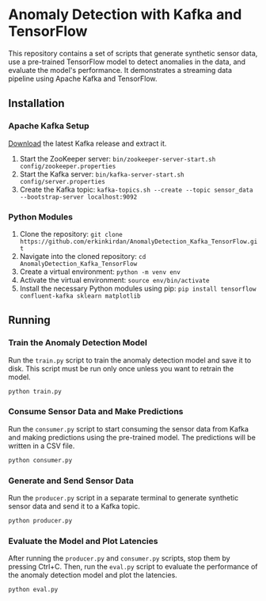 # Anomaly Detection with Kafka and TensorFlow

This repository contains a set of scripts that generate synthetic sensor data, use a pre-trained TensorFlow model to detect anomalies in the data, and evaluate the model's performance.
It demonstrates a streaming data pipeline using Apache Kafka and TensorFlow.

## Installation

### Apache Kafka Setup

[Download](https://kafka.apache.org/quickstart) the latest Kafka release and extract it.
1. Start the ZooKeeper server: `bin/zookeeper-server-start.sh config/zookeeper.properties`
2. Start the Kafka server: `bin/kafka-server-start.sh config/server.properties`
3. Create the Kafka topic: `kafka-topics.sh --create --topic sensor_data --bootstrap-server localhost:9092`

### Python Modules

1. Clone the repository: `git clone https://github.com/erkinkirdan/AnomalyDetection_Kafka_TensorFlow.git`
2. Navigate into the cloned repository: `cd AnomalyDetection_Kafka_TensorFlow`
3. Create a virtual environment: `python -m venv env`
4. Activate the virtual environment: `source env/bin/activate`
5. Install the necessary Python modules using pip: `pip install tensorflow confluent-kafka sklearn matplotlib`

## Running

### Train the Anomaly Detection Model

Run the `train.py` script to train the anomaly detection model and save it to disk.
This script must be run only once unless you want to retrain the model.

```bash
python train.py
```

### Consume Sensor Data and Make Predictions

Run the `consumer.py` script to start consuming the sensor data from Kafka and making predictions using the pre-trained model.
The predictions will be written in a CSV file.

```bash
python consumer.py
```

### Generate and Send Sensor Data

Run the `producer.py` script in a separate terminal to generate synthetic sensor data and send it to a Kafka topic.

```bash
python producer.py
```

### Evaluate the Model and Plot Latencies

After running the `producer.py` and `consumer.py` scripts, stop them by pressing Ctrl+C.
Then, run the `eval.py` script to evaluate the performance of the anomaly detection model and plot the latencies.

```bash
python eval.py
```
